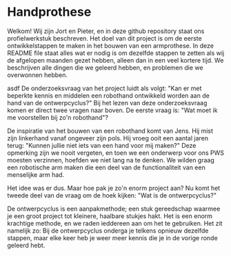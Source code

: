 # Handprothese

Welkom!
Wij zijn Jort en Pieter, en in deze github repository staat ons profielwerkstuk beschreven. Het doel van dit project is om de eerste ontwikkelstappen te maken in het bouwen van een armprothese.
In deze README file staat alles wat er nodig is om dezelfde stappen te zetten als wij de afgelopen maanden gezet hebben, alleen dan in een veel kortere tijd. We beschrijven alle dingen die we geleerd hebben, en problemen die we overwonnen hebben. 

asdf
De onderzoeksvraag van het project luidt als volgt: "Kan er met beperkte kennis en middelen een robothand ontwikkeld worden aan de hand van de ontwerpcyclus?"
Bij het lezen van deze onderzoeksvraag komen er direct twee vragen naar boven. De eerste vraag is: "Wat moet ik me voorstellen bij zo'n robothand"? 

De inspiratie van het bouwen van een robothand komt van Jens. Hij mist zijn linkerhand vanaf ongeveer zijn pols. Hij vroeg ooit een aantal jaren terug: "Kunnen jullie niet iets van een hand voor mij maken?" Deze opmerking zijn we nooit vergeten, en toen we een onderwerp voor ons PWS moesten verzinnen, hoefden we niet lang na te denken. We wilden graag een robotische arm maken die een deel van de functionaliteit van een menselijke arm had. 

Het idee was er dus. Maar hoe pak je zo'n enorm project aan? Nu komt het tweede deel van de vraag om de hoek kijken: "Wat is de ontwerpcyclus?"

De ontwerpcyclus is een aanpakmethode; een stuk gereedschap waarmee je een groot project tot kleinere, haalbare stukjes hakt. Het is een enorm krachtige methode, en we raden ieddereen aan om het te gebruiken. Het zit namelijk zo: 
Bij de ontwerpcyclus onderga je telkens opnieuw dezelfde stappen, maar elke keer heb je weer meer kennis die je in de vorige ronde geleerd hebt. 
